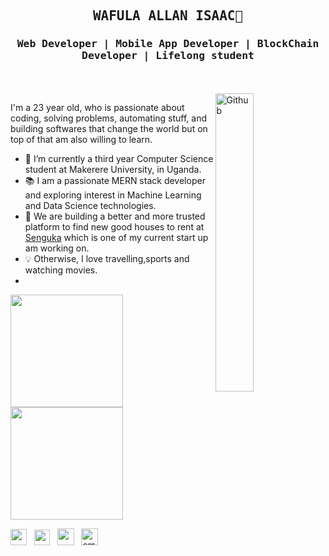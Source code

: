 <h2 align='center'><samp><strong>WAFULA ALLAN ISAAC</strong>👋</samp></h2> 
<h3 align='center'> <samp>Web Developer | Mobile App Developer  | BlockChain Developer | Lifelong student</samp></h3>
<br><br>

<img width="35%" align="right" alt="Github" src="https://user-images.githubusercontent.com/48678280/88862734-4903af80-d201-11ea-968b-9c939d88a37c.gif" />

I'm a 23 year old, who is passionate about coding, solving problems, automating stuff, and building softwares  that change the world but on top of that am  also willing to  learn.

- 🔭 I’m currently a third year Computer Science student at Makerere University, in Uganda.
- 📚 I am a passionate MERN stack developer and exploring interest in Machine Learning and Data Science technologies.
- 👯 We are building a better and more trusted platform to  find new good houses to  rent at <a href="https://ssenguka-frontend-updated.vercel.app/">Senguka</a> which  is  one of  my current start up am working on.
- 💡 Otherwise, I love travelling,sports and  watching  movies.
- 
 <div>
  <a href="https://github.com/engWafula">
  <img height="180em"  src="https://github-readme-stats.vercel.app/api?username=engWafula&show_icons=true&theme=dracula&include_all_commits=true&count_private=true"/>
  <img height="180em"  src="https://github-readme-stats.vercel.app/api/top-langs/?username=engWafula&layout=compact&langs_count=7&theme=dracula"/>
</div>
  
<p align='left'>
<a href="https://www.linkedin.com/in/wafula-allan-8a5490204/"><img height="26" src="https://img.shields.io/badge/linkedin-%230077B5.svg?&style=for-the-badge&logo=linkedin&logoColor=white"></a>&nbsp;&nbsp;
<a href="https://twitter.com/WafulaAllanIsa1"><img height="25" src="https://img.shields.io/badge/twitter-%231DA1F2.svg?&style=for-the-badge&logo=twitter&logoColor=white"></a>&nbsp;&nbsp;
<a href="https://wafula--allan-isaac.web.app/"><img height="27" src="https://img.shields.io/badge/portfolio-%2312100E.svg?&style=for-the-badge&logo=superuser&logoColor=white" alt=""></a>&nbsp;&nbsp;
<a href="mailto:wafulaallan5@gmail.com"><img height="27" src="https://img.shields.io/badge/Email-%230077B5.svg?&style=for-the-badge&logo=gmail" alt="email address"></a>
</p>
